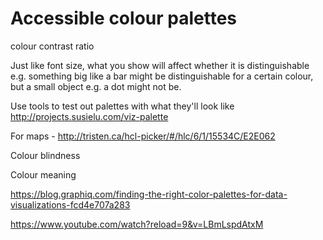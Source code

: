 # Accessible colour palettes

colour contrast ratio

Just like font size, what you show will affect whether it is distinguishable e.g. something big like a bar might be distinguishable for a certain colour, but a small object e.g. a dot might not be.

Use tools to test out palettes with what they'll look like http://projects.susielu.com/viz-palette

For maps - http://tristen.ca/hcl-picker/#/hlc/6/1/15534C/E2E062 





Colour blindness



Colour meaning



https://blog.graphiq.com/finding-the-right-color-palettes-for-data-visualizations-fcd4e707a283

https://www.youtube.com/watch?reload=9&v=LBmLspdAtxM